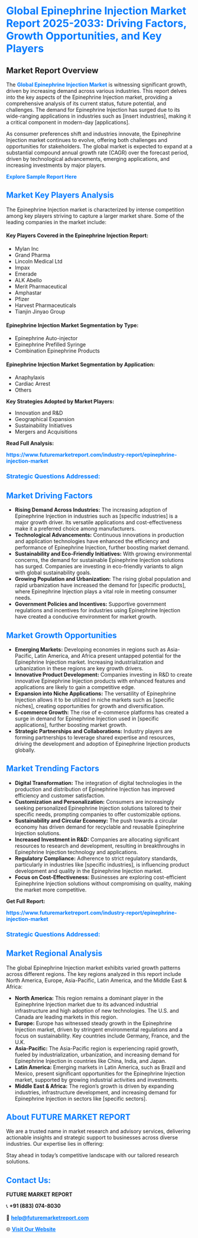 <h1 style="color: #007BFF;">Global Epinephrine Injection Market Report 2025-2033: Driving Factors, Growth Opportunities, and Key Players</h1>

<section id="overview">
<h2>Market Report Overview</h2>
<p>The <a href="https://www.futuremarketreport.com/industry-report/epinephrine-injection-market" style="color: #007BFF; text-decoration: none;"><strong>Global Epinephrine Injection Market</strong></a> is witnessing significant growth, driven by increasing demand across various industries. This report delves into the key aspects of the Epinephrine Injection market, providing a comprehensive analysis of its current status, future potential, and challenges. The demand for Epinephrine Injection has surged due to its wide-ranging applications in industries such as [insert industries], making it a critical component in modern-day [applications].</p>
<p>As consumer preferences shift and industries innovate, the Epinephrine Injection market continues to evolve, offering both challenges and opportunities for stakeholders. The global market is expected to expand at a substantial compound annual growth rate (CAGR) over the forecast period, driven by technological advancements, emerging applications, and increasing investments by major players.</p>
</section>

<section id="overview">
<p><a href="https://www.futuremarketreport.com/request-sample/reportId=64870" style="color: #007BFF; text-decoration: none;"><strong>Explore Sample Report Here</strong></a></p>
</section>

<section id="key-players">
<h2 style="color: #007BFF;">Market Key Players Analysis</h2>
<p>The Epinephrine Injection market is characterized by intense competition among key players striving to capture a larger market share. Some of the leading companies in the market include:</p>
<h4>Key Players Covered in the Epinephrine Injection Report:</h4>
<ul><li>Mylan Inc</li><li>Grand Pharma</li><li>Lincoln Medical Ltd</li><li>Impax</li><li>Emerade</li><li>ALK Abello</li><li>Merit Pharmaceutical</li><li>Amphastar</li><li>Pfizer</li><li>Harvest Pharmaceuticals</li><li>Tianjin Jinyao Group</li></ul>
<h4>Epinephrine Injection Market Segmentation by Type:</h4>
<ul><li>Epinephrine Auto-injector</li><li>Epinephrine Prefilled Syringe</li><li>Combination Epinephrine Products</li></ul>

<h4>Epinephrine Injection Market Segmentation by Application:</h4>
<ul><li>Anaphylaxis</li><li>Cardiac Arrest</li><li>Others</li></ul>
<p><strong>Key Strategies Adopted by Market Players:</strong></p>
<ul>
<li>Innovation and R&D</li>
<li>Geographical Expansion</li>
<li>Sustainability Initiatives</li>
<li>Mergers and Acquisitions</li>
</ul>
</section>

<section>
<p><strong>Read Full Analysis: </strong></p><a href="https://www.futuremarketreport.com/industry-report/epinephrine-injection-market" style="color: #007BFF; text-decoration: none;"><strong>https://www.futuremarketreport.com/industry-report/epinephrine-injection-market</strong></a>
<h3 style="color: #007BFF;">Strategic Questions Addressed:</h3>
</section>

<section id="driving-factors">
<h2 style="color: #007BFF;">Market Driving Factors</h2>
<ul>
<li><strong>Rising Demand Across Industries:</strong> The increasing adoption of Epinephrine Injection in industries such as [specific industries] is a major growth driver. Its versatile applications and cost-effectiveness make it a preferred choice among manufacturers.</li>
<li><strong>Technological Advancements:</strong> Continuous innovations in production and application technologies have enhanced the efficiency and performance of Epinephrine Injection, further boosting market demand.</li>
<li><strong>Sustainability and Eco-Friendly Initiatives:</strong> With growing environmental concerns, the demand for sustainable Epinephrine Injection solutions has surged. Companies are investing in eco-friendly variants to align with global sustainability goals.</li>
<li><strong>Growing Population and Urbanization:</strong> The rising global population and rapid urbanization have increased the demand for [specific products], where Epinephrine Injection plays a vital role in meeting consumer needs.</li>
<li><strong>Government Policies and Incentives:</strong> Supportive government regulations and incentives for industries using Epinephrine Injection have created a conducive environment for market growth.</li>
</ul>
</section>

<section id="growth-opportunities">
<h2 style="color: #007BFF;">Market Growth Opportunities</h2>
<ul>
<li><strong>Emerging Markets:</strong> Developing economies in regions such as Asia-Pacific, Latin America, and Africa present untapped potential for the Epinephrine Injection market. Increasing industrialization and urbanization in these regions are key growth drivers.</li>
<li><strong>Innovative Product Development:</strong> Companies investing in R&D to create innovative Epinephrine Injection products with enhanced features and applications are likely to gain a competitive edge.</li>
<li><strong>Expansion into Niche Applications:</strong> The versatility of Epinephrine Injection allows it to be utilized in niche markets such as [specific niches], creating opportunities for growth and diversification.</li>
<li><strong>E-commerce Growth:</strong> The rise of e-commerce platforms has created a surge in demand for Epinephrine Injection used in [specific applications], further boosting market growth.</li>
<li><strong>Strategic Partnerships and Collaborations:</strong> Industry players are forming partnerships to leverage shared expertise and resources, driving the development and adoption of Epinephrine Injection products globally.</li>
</ul>
</section>

<section id="trending-factors">
<h2 style="color: #007BFF;">Market Trending Factors</h2>
<ul>
<li><strong>Digital Transformation:</strong> The integration of digital technologies in the production and distribution of Epinephrine Injection has improved efficiency and customer satisfaction.</li>
<li><strong>Customization and Personalization:</strong> Consumers are increasingly seeking personalized Epinephrine Injection solutions tailored to their specific needs, prompting companies to offer customizable options.</li>
<li><strong>Sustainability and Circular Economy:</strong> The push towards a circular economy has driven demand for recyclable and reusable Epinephrine Injection solutions.</li>
<li><strong>Increased Investment in R&D:</strong> Companies are allocating significant resources to research and development, resulting in breakthroughs in Epinephrine Injection technology and applications.</li>
<li><strong>Regulatory Compliance:</strong> Adherence to strict regulatory standards, particularly in industries like [specific industries], is influencing product development and quality in the Epinephrine Injection market.</li>
<li><strong>Focus on Cost-Effectiveness:</strong> Businesses are exploring cost-efficient Epinephrine Injection solutions without compromising on quality, making the market more competitive.</li>
</ul>
</section>

<section>
<p><strong>Get Full Report: </strong></p><a href="https://www.futuremarketreport.com/industry-report/epinephrine-injection-market" style="color: #007BFF; text-decoration: none;"><strong>https://www.futuremarketreport.com/industry-report/epinephrine-injection-market</strong></a>
<h3 style="color: #007BFF;">Strategic Questions Addressed:</h3>
</section>


<section id="regional-analysis">
<h2 style="color: #007BFF;">Market Regional Analysis</h2>
<p>The global Epinephrine Injection market exhibits varied growth patterns across different regions. The key regions analyzed in this report include North America, Europe, Asia-Pacific, Latin America, and the Middle East & Africa:</p>
<ul>
<li><strong>North America:</strong> This region remains a dominant player in the Epinephrine Injection market due to its advanced industrial infrastructure and high adoption of new technologies. The U.S. and Canada are leading markets in this region.</li>
<li><strong>Europe:</strong> Europe has witnessed steady growth in the Epinephrine Injection market, driven by stringent environmental regulations and a focus on sustainability. Key countries include Germany, France, and the U.K.</li>
<li><strong>Asia-Pacific:</strong> The Asia-Pacific region is experiencing rapid growth, fueled by industrialization, urbanization, and increasing demand for Epinephrine Injection in countries like China, India, and Japan.</li>
<li><strong>Latin America:</strong> Emerging markets in Latin America, such as Brazil and Mexico, present significant opportunities for the Epinephrine Injection market, supported by growing industrial activities and investments.</li>
<li><strong>Middle East & Africa:</strong> The region’s growth is driven by expanding industries, infrastructure development, and increasing demand for Epinephrine Injection in sectors like [specific sectors].</li>
</ul>
</section>

<footer>
<h2 style="color: #007BFF;">About FUTURE MARKET REPORT</h2>
<p>We are a trusted name in market research and advisory services, delivering actionable insights and strategic support to businesses across diverse industries. Our expertise lies in offering:</p>

<p>Stay ahead in today’s competitive landscape with our tailored research solutions.</p>

<h2 style="color: #007BFF;">Contact Us:</h2>
<p><strong>FUTURE MARKET REPORT</strong></p>
<p>📞 <strong>+91 (883) 074-8030</strong></p>
<p>📧 <strong><a href="mailto:help@futuremarketreport.com" style="color: #007BFF;">help@futuremarketreport.com</a></strong></p>
<p>🌐 <strong><a href="https://www.futuremarketreport.com/" style="color: #007BFF;">Visit Our Website</a></strong></p>
</footer>